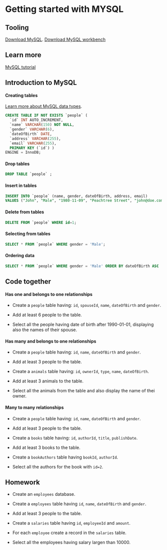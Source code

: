 # Getting started with MYSQL

## Tooling

[Download MySQL](https://dev.mysql.com/downloads/mysql/).
[Download MySQL workbench](https://dev.mysql.com/downloads/workbench/)

## Learn more

[MySQL tutorial](https://www.mysqltutorial.org/)

## Introduction to MySQL

#### Creating tables

[Learn more about MySQL data types](https://www.w3schools.com/sql/sql_datatypes.asp).

```sql
CREATE TABLE IF NOT EXISTS `people` (
  `id` INT AUTO_INCREMENT,
  `name` VARCHAR(150) NOT NULL,
  `gender` VARCHAR(6),
  `dateOfBirth` DATE,
  `address` VARCHAR(255),
  `email` VARCHAR(255),
  PRIMARY KEY (`id`) )
ENGINE = InnoDB;
```

#### Drop tables

```sql
DROP TABLE `people` ;
```

#### Insert in tables

```sql
INSERT INTO `people` (name, gender, dateOfBirth, address, email)
VALUES ("John", "Male", "1980-11-09", "Peachtree Street", "john@doe.com");
```

#### Delete from tables

```sql
DELETE FROM `people` WHERE id=1;
```

#### Selecting from tables

```sql
SELECT * FROM `people` WHERE gender = 'Male';
```

#### Ordering data

```sql
SELECT * FROM `people` WHERE gender = 'Male' ORDER BY dateOfBirth ASC
```

## Code together

#### Has one and belongs to one relationships

- Create a `people` table having: `id`, `spouseId`, `name`, `dateOfBirth` and `gender`.
- Add at least 6 people to the table.

- Select all the people having date of birth after 1990-01-01, displaying also the names of their spouse.

#### Has many and belongs to one relationships

- Create a `people` table having: `id`, `name`, `dateOfBirth` and `gender`.
- Add at least 3 people to the table.

- Create a `animals` table having: `id`, `ownerId`, `type`, `name`, `dateOfBirth`.
- Add at least 3 animals to the table.

- Select all the animals from the table and also display the name of thei owner.

#### Many to many relationships

- Create a `people` table having: `id`, `name`, `dateOfBirth` and `gender`.
- Add at least 3 people to the table.

- Create a `books` table having: `id`, `authorId`, `title`, `publishDate`.
- Add at least 3 books to the table.

- Create a `bookAuthors` table having `bookId`, `authorId`.

- Select all the authors for the book with `id=2`.

## Homework

- Create an `employees` database.
- Create a `employees` table having `id`, `name`, `dateOfBirth` and `gender`.
- Add at least 3 people to the table.

- Create a `salaries` table having `id`, `employeeId` and `amount`.
- For each `employee` create a record in the `salaries` table.
- Select all the employees having salary largen than 10000.
